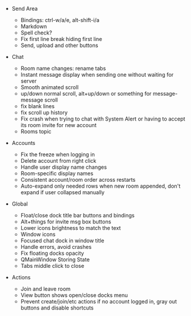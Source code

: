 - Send Area
  - Bindings: ctrl-w/a/e, alt-shift-i/a
  - Markdown
  - Spell check?
  - Fix first line break hiding first line
  - Send, upload and other buttons

- Chat
  - Room name changes: rename tabs
  - Instant message display when sending one without waiting for server
  - Smooth animated scroll
  - up/down normal scroll, alt+up/down or something for message-message scroll
  - fix blank lines
  - fix scroll up history
  - Fix crash when trying to chat with System Alert or having to accept its room
    invite for new account
  - Rooms topic

- Accounts
  - Fix the freeze when logging in
  - Delete account from right click
  - Handle user display name changes
  - Room-specific display names
  - Consistent account/room order across restarts
  - Auto-expand only needed rows when new room appended, don't expand if user
    collapsed manually

- Global
  - Float/close dock title bar buttons and bindings
  - Alt+things for invite msg box buttons
  - Lower icons brightness to match the text
  - Window icons
  - Focused chat dock in window title
  - Handle errors, avoid crashes
  - Fix floating docks opacity
  - QMainWindow Storing State
  - Tabs middle click to close

- Actions
  - Join and leave room
  - View button shows open/close docks menu
  - Prevent create/join/etc actions if no account logged in,
    gray out buttons and disable shortcuts

